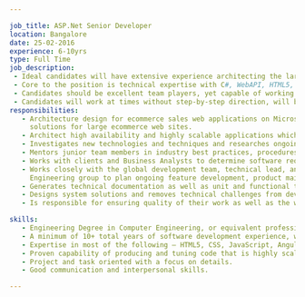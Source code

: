 ```yaml
---

job_title: ASP.Net Senior Developer
location: Bangalore
date: 25-02-2016
experience: 6-10yrs
type: Full Time
job_description:  
 - Ideal candidates will have extensive experience architecting the large scale software ecosystems with a focus on web applications using Angular, Javascript, and other JS frameworks.  
 - Core to the position is technical expertise with C#, WebAPI, HTML5, CSS, Javascript, AngularJS, JQuery, .Net Framework, and ASP.NET,object-oriented fundamentals, and experience in large multi-national corporations. 
 - Candidates should be excellent team players, yet capable of working independently, and will be able to manage multiple projects at once.  
 - Candidates will work at times without step-by-step direction, will be comfortable leading conference calls, and can lead global teams of developers when asked. 
responsibilities: 
   - Architecture design for ecommerce sales web applications on Microsoft technology stack, and
     solutions for large ecommerce web sites.
   - Architect high availability and highly scalable applications which will be used by both internal and external customers.
   - Investigates new technologies and techniques and researches ongoing industry developments
   - Mentors junior team members in industry best practices, procedures, and concepts  
   - Works with clients and Business Analysts to determine software requirements and system impacts
   - Works closely with the global development team, technical lead, and Solution Architects within the Online Product
     Engineering group to plan ongoing feature development, product maintenance, and management of development teams   
   - Generates technical documentation as well as unit and functional tests
   - Designs system solutions and removes technical challenges from development team 
   - Is responsible for ensuring quality of their work as well as the work of the entire development team

skills:  
   - Engineering Degree in Computer Engineering, or equivalent professional experience. 
   - A minimum of 10+ total years of software development experience, with at least 5 years of enterprise level development with above mentioned technologies. 
   - Expertise in most of the following – HTML5, CSS, JavaScript, Angular, JavaScript frameworks, JSON, Web API (MS ASP.Net), SOAP, REST, JQuery, .Net Framework, C#, XML, XSLT 
   - Proven capability of producing and tuning code that is highly scalable and able to perform 
   - Project and task oriented with a focus on details.  
   - Good communication and interpersonal skills. 

---
```

